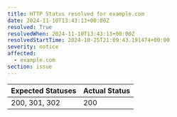 ```yaml
---
title: HTTP Status resolved for example.com
date: 2024-11-10T13:43:13+00:00Z
resolved: True
resolvedWhen: 2024-11-10T13:43:13+00:00Z
resolvedStartTime: 2024-10-25T21:09:43.191474+00:00
severity: notice
affected:
  - example.com
section: issue
---
```


| Expected Statuses | Actual Status  |
|-------------------|----------------|
| 200, 301, 302 | 200 |
